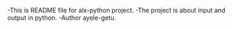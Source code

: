 -This is README file for alx-python project.
-The project is about input and output in python.
-Author ayele-getu.
